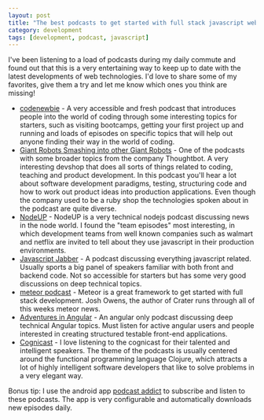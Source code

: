 ```yaml
---
layout: post
title: "The best podcasts to get started with full stack javascript web development"
category: development
tags: [development, podcast, javascript]
---
```



I've been listening to a load of podcasts during my daily commute and found out that this is a very entertaining way to keep up to date with the latest developments of web technologies. I'd love to share some of my favorites, give them a try and let me know which ones you think are missing!

- [codenewbie](http://www.codenewbie.org/podcast) - A very accessible and fresh podcast that introduces people into the world of coding through some interesting topics for starters, such as visiting bootcamps, getting your first project up and running and loads of episodes on specific topics that will help out anyone finding their way in the world of coding.
- [Giant Robots Smashing into other Giant Robots](https://robots.thoughtbot.com/) - One of the podcasts with some broader topics from the company Thoughtbot. A very interesting devshop that does all sorts of things related to coding, teaching and product development. In this podcast you'll hear a lot about software development paradigms, testing, structuring code and how to work out product ideas into production applications. Even though the company used to be a ruby shop the technologies spoken about in the podcast are quite diverse.
- [NodeUP](http://nodeup.com/) - NodeUP is a very technical nodejs podcast discussing news in the node world. I found the "team episodes" most interesting, in which development teams from well known companies such as walmart and netflix are invited to tell about they use javascript in their production environments.
- [Javascript Jabber](http://devchat.tv/js-jabber/) - A podcast discussing everything javascript related. Usually sports a big panel of speakers familiar with both front and backend code. Not so accessible for starters but has some very good discussions on deep technical topics.
- [meteor podcast](http://www.meteorpodcast.com/) - Meteor is a great framework to get started with full stack development. Josh Owens, the author of Crater runs through all of this weeks meteor news.
- [Adventures in Angular](http://devchat.tv/adventures-in-angular) - An angular only podcast discussing deep technical Angular topics. Must listen for active angular users and people interested in creating structured testable front-end applications.
- [Cognicast](http://blog.cognitect.com/cognicast/) - I love listening to the cognicast for their talented and intelligent speakers. The theme of the podcasts is usually centered around the functional programming language Clojure, which attracts a lot of highly intelligent software developers that like to solve problems in a very elegant way.

Bonus tip: I use the android app [podcast addict](https://play.google.com/store/apps/details?id=com.bambuna.podcastaddict&hl=nl) to subscribe and listen to these podcasts. The app is very configurable and automatically downloads new episodes daily.
